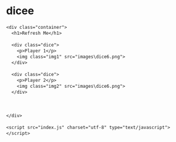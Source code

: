 # dicee
<!DOCTYPE html>
<html lang="en" dir="ltr">
  <head>
    <meta charset="utf-8">
    <title>🎲Dice Game</title>
    <link rel="stylesheet" href="styles.css">
    <link href="https://fonts.googleapis.com/css?family=Indie+Flower|Lobster" rel="stylesheet">

  </head>
  <body>

    <div class="container">
      <h1>Refresh Me</h1>

      <div class="dice">
        <p>Player 1</p>
        <img class="img1" src="images\dice6.png">
      </div>

      <div class="dice">
        <p>Player 2</p>
        <img class="img2" src="images\dice6.png">
      </div>

      

    </div>

    <script src="index.js" charset="utf-8" type="text/javascript"></script>


  </body>


</html>
